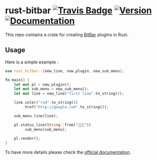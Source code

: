 # rust-bitbar [![Travis Badge]][Travis] [![Version](https://img.shields.io/crates/v/rust-bitbar.svg)](https://crates.io/crates/rust-bitbar) [![Documentation](https://docs.rs/rust-bitbar/badge.svg)](https://docs.rs/rust-bitbar)


This repo contains a crate for creating [BitBar](https://github.com/matryer/bitbar) plugins in Rust.

## Usage

Here is a simple example : 

```rust
use rust_bitbar::{new_line, new_plugin, new_sub_menu};

fn main() {
    let mut pl = new_plugin();
    let mut sub_menu = new_sub_menu();
    let mut line = new_line("first line".to_string());

    line.color("red".to_string())
        .href("http://google.com".to_string());

    sub_menu.line(line);

    pl.status_line(String::from("🍺🍺🍺"))
        .sub_menu(sub_menu);

    pl.render();
}
```

To have more details please check the [official documentation](https://docs.rs/rust-bitbar).

[Travis]: https://travis-ci.org/bnjjj/rust-bitbar
[Travis Badge]: https://travis-ci.org/bnjjj/rust-bitbar.svg?branch=master